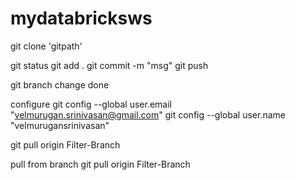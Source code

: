 # mydatabricksws
git clone 'gitpath'

git status
git add .
git commit -m "msg"
git push

git branch change done

configure
git config --global user.email "velmurugan.srinivasan@gmail.com"
git config --global user.name "velmurugansrinivasan"

git pull origin Filter-Branch



pull from branch
git pull origin Filter-Branch
